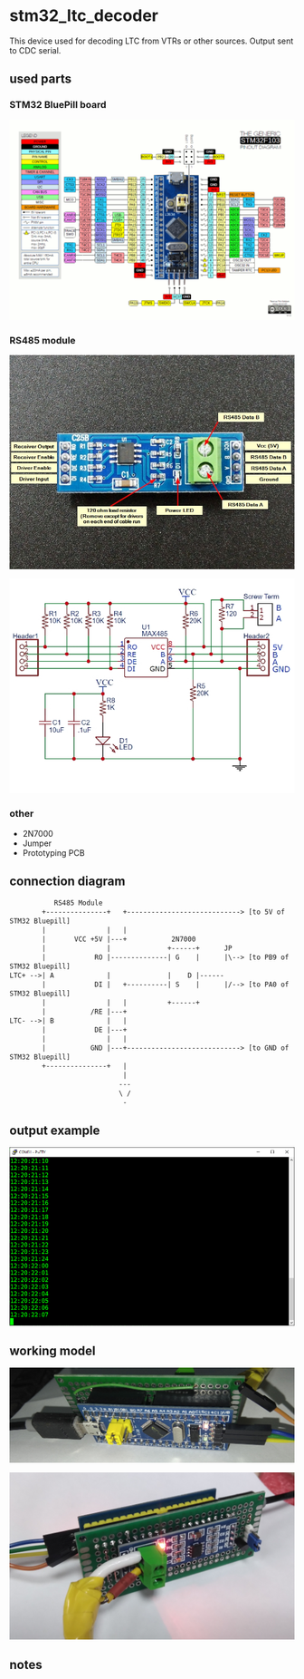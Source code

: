 # stm32_ltc_decoder

This device used for decoding LTC from VTRs or other sources. Output sent to CDC serial.

## used parts

### STM32 BluePill board

![STM32 BluePill board](docs/Bluepillpinout1.gif)

### RS485 module

![Photo](docs/MAX485-RS-485-Interface-Module-Connections.jpg)

![Schematic](docs/MAX485-Module-Schematic.jpg)

### other
* 2N7000
* Jumper
* Prototyping PCB

## connection diagram

```
           RS485 Module
        +---------------+   +----------------------------> [to 5V of STM32 Bluepill]
        |               |   |
        |       VCC +5V |---+           2N7000
        |               |              +------+      JP
        |            RO |--------------| G    |      |\--> [to PB9 of STM32 Bluepill]
LTC+ -->| A             |              |    D |------
        |            DI |   +----------| S    |      |/--> [to PA0 of STM32 Bluepill]
        |               |   |          +------+
        |           /RE |---+
LTC- -->| B             |   |
        |            DE |---+
        |               |   |
        |           GND |---+----------------------------> [to GND of STM32 Bluepill]
        +---------------+   |
                            |
                           ---
                           \ /
                            -
```

## output example

![putty](docs/putty.png)

## working model

![photo1](docs/photo1.jpg)

![photo2](docs/photo2.jpg)

## notes

